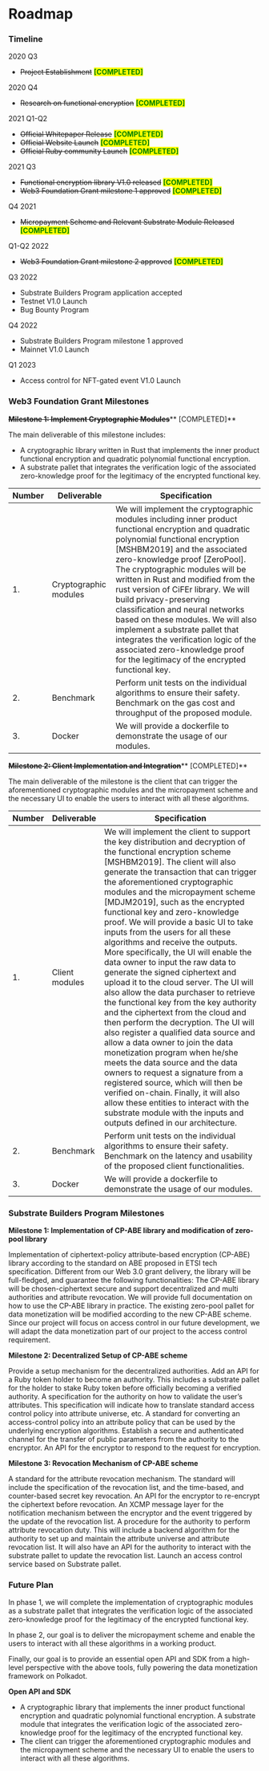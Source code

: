 # Roadmap

### Timeline

2020 Q3

* ~~Project Establishment~~ <mark style="color:green;">**\[COMPLETED]**</mark>

2020 Q4

* ~~Research on functional encryption~~ <mark style="color:green;">**\[COMPLETED]**</mark>

2021 Q1-Q2

* ~~Official Whitepaper Release~~ <mark style="color:green;">**\[COMPLETED]**</mark>
* ~~Official Website Launch~~ <mark style="color:green;">**\[COMPLETED]**</mark>
* ~~Official Ruby community Launch~~ <mark style="color:green;">**\[COMPLETED]**</mark>

2021 Q3

* ~~Functional encryption library V1.0 released~~ <mark style="color:green;">**\[COMPLETED]**</mark>
* ~~Web3 Foundation Grant milestone 1 approved~~ <mark style="color:green;">**\[COMPLETED]**</mark>

Q4 2021

* ~~Micropayment Scheme and Relevant Substrate Module Released~~ <mark style="color:green;">**\[COMPLETED]**</mark>

Q1-Q2 2022

* ~~Web3 Foundation Grant milestone 2 approved~~ <mark style="color:green;">**\[COMPLETED]**</mark>

Q3 2022

* Substrate Builders Program application accepted
* Testnet V1.0 Launch
* Bug Bounty Program

Q4 2022

* Substrate Builders Program milestone 1 approved
* Mainnet V1.0 Launch

Q1 2023

* Access control for NFT-gated event V1.0 Launch

### Web3 Foundation Grant Milestones

~~**Milestone 1: Implement Cryptographic Modules**~~**  **<mark style="color:green;">**\[COMPLETED]**</mark>

The main deliverable of this milestone includes:&#x20;

* A cryptographic library written in Rust that implements the inner product functional encryption and quadratic polynomial functional encryption.&#x20;
* A substrate pallet that integrates the verification logic of the associated zero-knowledge proof for the legitimacy of the encrypted functional key.

| **Number** | **Deliverable**       | **Specification**                                                                                                                                                                                                                                                                                                                                                                                                                                                                                                                                                                         |
| ---------- | --------------------- | ----------------------------------------------------------------------------------------------------------------------------------------------------------------------------------------------------------------------------------------------------------------------------------------------------------------------------------------------------------------------------------------------------------------------------------------------------------------------------------------------------------------------------------------------------------------------------------------- |
| 1.         | Cryptographic modules | We will implement the cryptographic modules including inner product functional encryption and quadratic polynomial functional encryption \[MSHBM2019] and the associated zero-knowledge proof \[ZeroPool]. The cryptographic modules will be written in Rust and modified from the rust version of CiFEr library. We will build privacy-preserving classification and neural networks based on these modules. We will also implement a substrate pallet that integrates the verification logic of the associated zero-knowledge proof for the legitimacy of the encrypted functional key. |
| 2.         | Benchmark             | Perform unit tests on the individual algorithms to ensure their safety. Benchmark on the gas cost and throughput of the proposed module.                                                                                                                                                                                                                                                                                                                                                                                                                                                  |
| 3.         | Docker                | We will provide a dockerfile to demonstrate the usage of our modules.                                                                                                                                                                                                                                                                                                                                                                                                                                                                                                                     |

~~**Milestone 2: Client Implementation and Integration**~~**  **<mark style="color:green;">**\[COMPLETED]**</mark>

The main deliverable of the milestone is the client that can trigger the aforementioned cryptographic modules and the micropayment scheme and the necessary UI to enable the users to interact with all these algorithms.

| **Number** | **Deliverable** | **Specification**                                                                                                                                                                                                                                                                                                                                                                                                                                                                                                                                                                                                                                                                                                                                                                                                                                                                                                                                                                                                                                                                                                                                                                 |
| ---------- | --------------- | --------------------------------------------------------------------------------------------------------------------------------------------------------------------------------------------------------------------------------------------------------------------------------------------------------------------------------------------------------------------------------------------------------------------------------------------------------------------------------------------------------------------------------------------------------------------------------------------------------------------------------------------------------------------------------------------------------------------------------------------------------------------------------------------------------------------------------------------------------------------------------------------------------------------------------------------------------------------------------------------------------------------------------------------------------------------------------------------------------------------------------------------------------------------------------- |
| 1.         | Client modules  | We will implement the client to support the key distribution and decryption of the functional encryption scheme \[MSHBM2019]. The client will also generate the transaction that can trigger the aforementioned cryptographic modules and the micropayment scheme \[MDJM2019], such as the encrypted functional key and zero-knowledge proof. We will provide a basic UI to take inputs from the users for all these algorithms and receive the outputs. More specifically, the UI will enable the data owner to input the raw data to generate the signed ciphertext and upload it to the cloud server. The UI will also allow the data purchaser to retrieve the functional key from the key authority and the ciphertext from the cloud and then perform the decryption. The UI will also register a qualified data source and allow a data owner to join the data monetization program when he/she meets the data source and the data owners to request a signature from a registered source, which will then be verified on-chain. Finally, it will also allow these entities to interact with the substrate module with the inputs and outputs defined in our architecture. |
| 2.         | Benchmark       | Perform unit tests on the individual algorithms to ensure their safety. Benchmark on the latency and usability of the proposed client functionalities.                                                                                                                                                                                                                                                                                                                                                                                                                                                                                                                                                                                                                                                                                                                                                                                                                                                                                                                                                                                                                            |
| 3.         | Docker          | We will provide a dockerfile to demonstrate the usage of our modules.                                                                                                                                                                                                                                                                                                                                                                                                                                                                                                                                                                                                                                                                                                                                                                                                                                                                                                                                                                                                                                                                                                             |

### Substrate Builders Program Milestones

**Milestone 1: Implementation of CP-ABE library and modification of zero-pool library**

Implementation of ciphertext-policy attribute-based encryption (CP-ABE) library according to the standard on ABE proposed in ETSI tech specification. Different from our Web 3.0 grant delivery, the library will be full-fledged, and guarantee the following functionalities: The CP-ABE library will be chosen-ciphertext secure and support decentralized and multi authorities and attribute revocation. We will provide full documentation on how to use the CP-ABE library in practice. The existing zero-pool pallet for data monetization will be modified according to the new CP-ABE scheme. Since our project will focus on access control in our future development, we will adapt the data monetization part of our project to the access control requirement.

**Milestone 2: Decentralized Setup of CP-ABE scheme**

Provide a setup mechanism for the decentralized authorities. Add an API for a Ruby token holder to become an authority. This includes a substrate pallet for the holder to stake Ruby token before officially becoming a verified authority. A specification for the authority on how to validate the user’s attributes. This specification will indicate how to translate standard access control policy into attribute universe, etc. A standard for converting an access-control policy into an attribute policy that can be used by the underlying encryption algorithms. Establish a secure and authenticated channel for the transfer of public parameters from the authority to the encryptor. An API for the encryptor to respond to the request for encryption.

**Milestone 3: Revocation Mechanism of CP-ABE scheme**

A standard for the attribute revocation mechanism. The standard will include the specification of the revocation list, and the time-based, and counter-based secret key revocation. An API for the encryptor to re-encrypt the ciphertext before revocation. An XCMP message layer for the notification mechanism between the encryptor and the event triggered by the update of the revocation list. A procedure for the authority to perform attribute revocation duty. This will include a backend algorithm for the authority to set up and maintain the attribute universe and attribute revocation list. It will also have an API for the authority to interact with the substrate pallet to update the revocation list. Launch an access control service based on Substrate pallet.

### Future Plan

In phase 1, we will complete the implementation of cryptographic modules as a substrate pallet that integrates the verification logic of the associated zero-knowledge proof for the legitimacy of the encrypted functional key.

In phase 2, our goal is to deliver the micropayment scheme and enable the users to interact with all these algorithms in a working product.

Finally, our goal is to provide an essential open API and SDK from a high-level perspective with the above tools, fully powering the data monetization framework on Polkadot.

**Open API and SDK**

* A cryptographic library that implements the inner product functional encryption and quadratic polynomial functional encryption. A substrate module that integrates the verification logic of the associated zero-knowledge proof for the legitimacy of the encrypted functional key.&#x20;
* The client can trigger the aforementioned cryptographic modules and the micropayment scheme and the necessary UI to enable the users to interact with all these algorithms.
